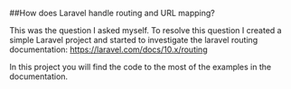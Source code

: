 ##How does Laravel handle routing and URL mapping?

This was the question I asked myself. 
To resolve this question I created a simple Laravel project and started to investigate the laravel routing documentation:
https://laravel.com/docs/10.x/routing


In this project you will find the code to the most of the examples in the documentation.
